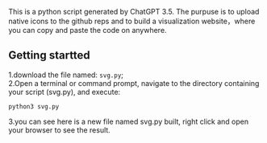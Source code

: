 This is a python script generated by ChatGPT 3.5. The purpuse is to upload native icons to the github reps and to build a visualization website，where you can copy and paste the code on anywhere.
<h2>
  Getting  startted  
</h2>

1.download the file named: ```svg.py```;</br>
2.Open a terminal or command prompt, navigate to the directory containing your script (svg.py), and execute:</br>

```
python3 svg.py
```
3.you can see here is a new file named svg.py built, right click and open your browser to see the result.




 
